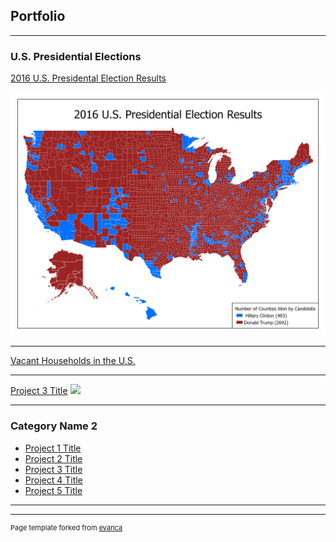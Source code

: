 ## Portfolio

---

### U.S. Presidential Elections

[2016 U.S. Presidental Election Results](/2016_Presidental_Election/index.html)

<img src="2016_Presidental_Election/2016 Presidental Election Results.png"/>

---
[Vacant Households in the U.S.](/Vacant_Houses_Project/index.html)


---
[Project 3 Title](http://example.com/)
<img src="images/dummy_thumbnail.jpg?raw=true"/>

---

### Category Name 2

- [Project 1 Title](http://example.com/)
- [Project 2 Title](http://example.com/)
- [Project 3 Title](http://example.com/)
- [Project 4 Title](http://example.com/)
- [Project 5 Title](http://example.com/)

---




---
<p style="font-size:11px">Page template forked from <a href="https://github.com/evanca/quick-portfolio">evanca</a></p>
<!-- Remove above link if you don't want to attibute -->

